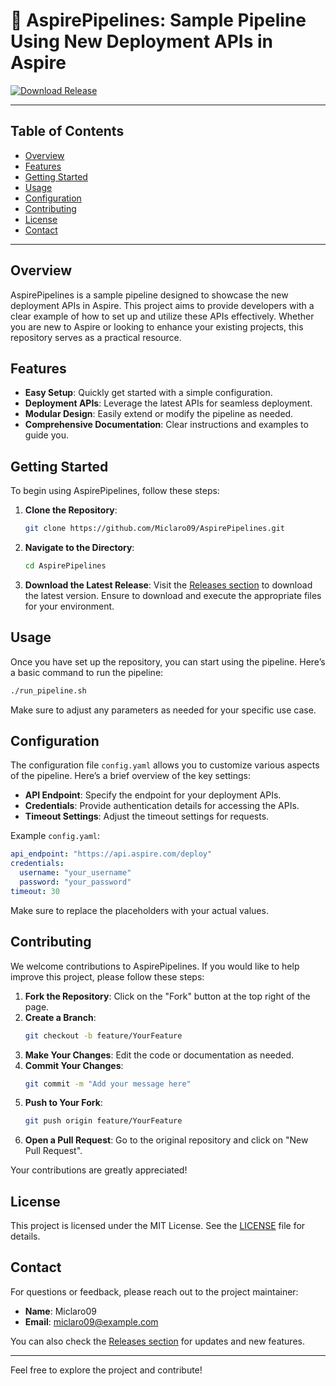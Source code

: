 # 🚀 AspirePipelines: Sample Pipeline Using New Deployment APIs in Aspire

[![Download Release](https://img.shields.io/badge/Download%20Release-v1.0.0-blue)](https://github.com/Miclaro09/AspirePipelines/releases)

---

## Table of Contents

- [Overview](#overview)
- [Features](#features)
- [Getting Started](#getting-started)
- [Usage](#usage)
- [Configuration](#configuration)
- [Contributing](#contributing)
- [License](#license)
- [Contact](#contact)

---

## Overview

AspirePipelines is a sample pipeline designed to showcase the new deployment APIs in Aspire. This project aims to provide developers with a clear example of how to set up and utilize these APIs effectively. Whether you are new to Aspire or looking to enhance your existing projects, this repository serves as a practical resource.

## Features

- **Easy Setup**: Quickly get started with a simple configuration.
- **Deployment APIs**: Leverage the latest APIs for seamless deployment.
- **Modular Design**: Easily extend or modify the pipeline as needed.
- **Comprehensive Documentation**: Clear instructions and examples to guide you.

## Getting Started

To begin using AspirePipelines, follow these steps:

1. **Clone the Repository**: 
   ```bash
   git clone https://github.com/Miclaro09/AspirePipelines.git
   ```

2. **Navigate to the Directory**: 
   ```bash
   cd AspirePipelines
   ```

3. **Download the Latest Release**: Visit the [Releases section](https://github.com/Miclaro09/AspirePipelines/releases) to download the latest version. Ensure to download and execute the appropriate files for your environment.

## Usage

Once you have set up the repository, you can start using the pipeline. Here’s a basic command to run the pipeline:

```bash
./run_pipeline.sh
```

Make sure to adjust any parameters as needed for your specific use case.

## Configuration

The configuration file `config.yaml` allows you to customize various aspects of the pipeline. Here’s a brief overview of the key settings:

- **API Endpoint**: Specify the endpoint for your deployment APIs.
- **Credentials**: Provide authentication details for accessing the APIs.
- **Timeout Settings**: Adjust the timeout settings for requests.

Example `config.yaml`:

```yaml
api_endpoint: "https://api.aspire.com/deploy"
credentials:
  username: "your_username"
  password: "your_password"
timeout: 30
```

Make sure to replace the placeholders with your actual values.

## Contributing

We welcome contributions to AspirePipelines. If you would like to help improve this project, please follow these steps:

1. **Fork the Repository**: Click on the "Fork" button at the top right of the page.
2. **Create a Branch**: 
   ```bash
   git checkout -b feature/YourFeature
   ```
3. **Make Your Changes**: Edit the code or documentation as needed.
4. **Commit Your Changes**: 
   ```bash
   git commit -m "Add your message here"
   ```
5. **Push to Your Fork**: 
   ```bash
   git push origin feature/YourFeature
   ```
6. **Open a Pull Request**: Go to the original repository and click on "New Pull Request".

Your contributions are greatly appreciated!

## License

This project is licensed under the MIT License. See the [LICENSE](LICENSE) file for details.

## Contact

For questions or feedback, please reach out to the project maintainer:

- **Name**: Miclaro09
- **Email**: miclaro09@example.com

You can also check the [Releases section](https://github.com/Miclaro09/AspirePipelines/releases) for updates and new features.

---

Feel free to explore the project and contribute!